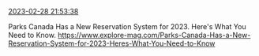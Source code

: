 [2023-02-28 21:53:38](https://mstdn.social/@hill_wanderer/109944584145152385)

Parks Canada Has a New Reservation System for 2023. Here&#39;s What You Need to Know. <a href="https://www.explore-mag.com/Parks-Canada-Has-a-New-Reservation-System-for-2023-Heres-What-You-Need-to-Know" target="_blank" rel="nofollow noopener noreferrer" translate="no">https://www.explore-mag.com/Parks-Canada-Has-a-New-Reservation-System-for-2023-Heres-What-You-Need-to-Know</a>